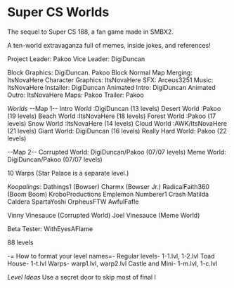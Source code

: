 # Super CS Worlds
The sequel to Super CS 188, a fan game made in SMBX2.

A ten-world extravaganza full of memes, inside jokes, and references!

Project Leader: Pakoo
Vice Leader: DigiDuncan

Block Graphics: DigiDuncan. Pakoo
Block Normal Map Merging: ItsNovaHere
Character Graphics: ItsNovaHere
SFX: Arceus3251
Music: ItsNovaHere
Installer: DigiDuncan
Animated Intro: DigiDuncan
Animated Outro: ItsNovaHere
Maps: Pakoo
Trailer: Pakoo

*Worlds*
--Map 1--
Intro World :DigiDuncan (13 levels)
Desert World :Pakoo (19 levels)
Beach World :ItsNovaHere (18 levels)
Forest World :Pakoo (17 levels)
Snow World :ItsNovaHere (14 levels)
Cloud World :AWK/ItsNovaHere (21 levels)
Giant World: DigiDuncan (16 levels)
Really Hard World: Pakoo (22 levels)

--Map 2--
Corrupted World: DigiDuncan/Pakoo (07/07 levels)
Meme World: DigiDuncan/Pakoo (07/07 levels)

10 Warps (Star Palace is a separate level.)

*Koopalings*:
Dathings1 (Bowser)
Charmx (Bowser Jr.)
RadicalFaith360 (Boom Boom)
KroboProductions
Emplemon
Numberer1
Crash Matilda
Caldera
SpartaYoshi
OrpheusFTW
AwfulFafle

Vinny Vinesauce (Corrupted World)
Joel Vinesauce (Meme World)

Beta Tester: WithEyesAFlame

88 levels

-= How to format your level names=-
Regular levels- 1-1.lvl, 1-2.lvl
Toad House- 1-t.lvl
Warps- warp1.lvl, warp2.lvl
Castle and Mini- 1-m.lvl, 1-c.lvl

*Level Ideas*
Use a secret door to skip most of final l
